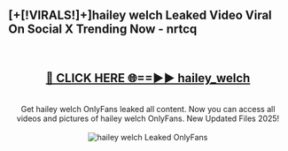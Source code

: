 <h2>[+[!VIRALS!]+]hailey welch Leaked Video Viral On Social X Trending Now - nrtcq</h2>
<br>
<div align="center">
<h2><a href="https://libra.edu.pl?hailey_welch" rel="nofollow">🔴 CLICK HERE 🌐==►► hailey_welch</a></h2>
<br>
Get hailey welch OnlyFans leaked all content. Now you can access all videos and pictures of hailey welch OnlyFans. New Updated Files 2025!
<br>
<br>
<a href="https://libra.edu.pl?hailey_welch" rel="nofollow" data-target="animated-image.originalLink"><img src="https://i.ibb.co.com/WyWwxjT/player-gif2.gif" alt="hailey welch Leaked OnlyFans" style="max-width: 100%; display: inline-block;" data-target="animated-image.originalImage"></a>
</div>
<br>